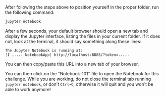 After following the steps above to position yourself in the proper folder, run the following command:

```bash
jupyter notebook
```

After a few seconds, your default browser should open a new tab and display the Jupyter interface, listing the files in your current folder. If it does not, look at the terminal, it should say something along these lines:

```
The Jupyter Notebook is running at:
[I ..... NotebookApp] http://localhost:8888/?token=.....
```

You can then copy/paste this URL into a new tab of your browser.

You can then click on the "Notebook-101" file to open the Notebook for this challenge. While you are working, do not close the terminal tab running `jupyter notebook`, or don't `Ctrl`-`C`, otherwise it will quit and you won't be able to work anymore!
